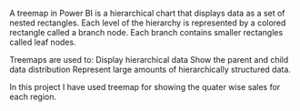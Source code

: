 A treemap in Power BI is a hierarchical chart that displays data as a set of nested rectangles. 
Each level of the hierarchy is represented by a colored rectangle called a branch node. 
Each branch contains smaller rectangles called leaf nodes.

Treemaps are used to: 
Display hierarchical data
Show the parent and child data distribution
Represent large amounts of hierarchically structured data.

In this project I have used treemap for showing the quater wise sales for each region.
